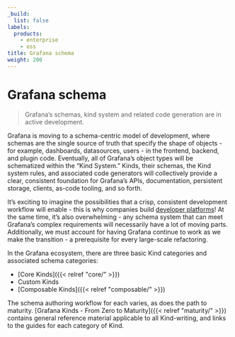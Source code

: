 ```yaml
---
_build:
  list: false
labels:
  products:
    - enterprise
    - oss
title: Grafana schema
weight: 200
---
```


# Grafana schema

> Grafana’s schemas, kind system and related code generation are in active development.

Grafana is moving to a schema-centric model of development, where schemas are the single source of truth that specify
the shape of objects - for example, dashboards, datasources, users - in the frontend, backend, and plugin code.
Eventually, all of Grafana’s object types will be schematized within the “Kind System.” Kinds, their schemas, the Kind
system rules, and associated code generators will collectively provide a clear, consistent foundation for Grafana’s
APIs, documentation, persistent storage, clients, as-code tooling, and so forth.

It’s exciting to imagine the possibilities that a crisp, consistent development workflow will enable - this is why
companies build [developer platforms](https://internaldeveloperplatform.org/)! At the same time, it’s also
overwhelming - any schema system that can meet Grafana’s complex requirements will necessarily have a lot of moving
parts. Additionally, we must account for having Grafana continue to work as we make the transition - a prerequisite
for every large-scale refactoring.

In the Grafana ecosystem, there are three basic Kind categories and associated schema categories:

- [Core Kinds]({{< relref "core/" >}})
- Custom Kinds
- [Composable Kinds]({{< relref "composable/" >}})

The schema authoring workflow for each varies, as does the path to maturity.
[Grafana Kinds - From Zero to Maturity]({{< relref "maturity/" >}}) contains general reference material applicable to
all Kind-writing, and links to the guides for each category of Kind.
